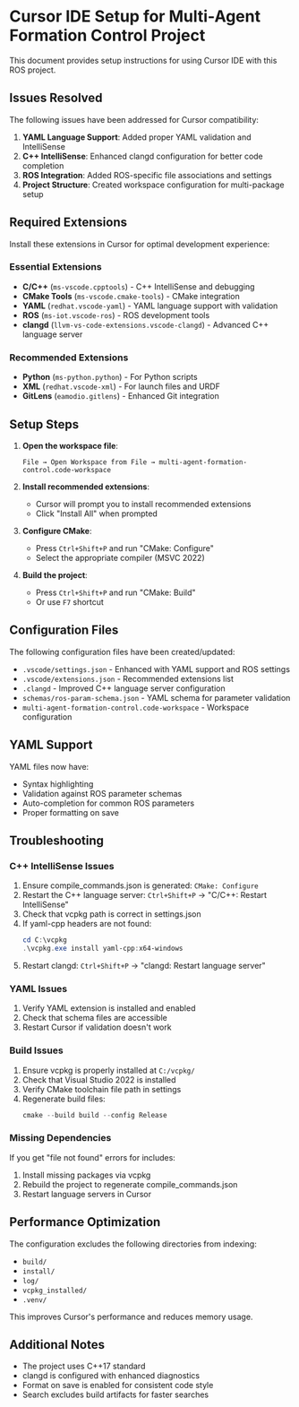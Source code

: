 # Cursor IDE Setup for Multi-Agent Formation Control Project

This document provides setup instructions for using Cursor IDE with this ROS project.

## Issues Resolved

The following issues have been addressed for Cursor compatibility:

1. **YAML Language Support**: Added proper YAML validation and IntelliSense
2. **C++ IntelliSense**: Enhanced clangd configuration for better code completion
3. **ROS Integration**: Added ROS-specific file associations and settings
4. **Project Structure**: Created workspace configuration for multi-package setup

## Required Extensions

Install these extensions in Cursor for optimal development experience:

### Essential Extensions
- **C/C++** (`ms-vscode.cpptools`) - C++ IntelliSense and debugging
- **CMake Tools** (`ms-vscode.cmake-tools`) - CMake integration
- **YAML** (`redhat.vscode-yaml`) - YAML language support with validation
- **ROS** (`ms-iot.vscode-ros`) - ROS development tools
- **clangd** (`llvm-vs-code-extensions.vscode-clangd`) - Advanced C++ language server

### Recommended Extensions
- **Python** (`ms-python.python`) - For Python scripts
- **XML** (`redhat.vscode-xml`) - For launch files and URDF
- **GitLens** (`eamodio.gitlens`) - Enhanced Git integration

## Setup Steps

1. **Open the workspace file**:
   ```
   File → Open Workspace from File → multi-agent-formation-control.code-workspace
   ```

2. **Install recommended extensions**:
   - Cursor will prompt you to install recommended extensions
   - Click "Install All" when prompted

3. **Configure CMake**:
   - Press `Ctrl+Shift+P` and run "CMake: Configure"
   - Select the appropriate compiler (MSVC 2022)

4. **Build the project**:
   - Press `Ctrl+Shift+P` and run "CMake: Build"
   - Or use `F7` shortcut

## Configuration Files

The following configuration files have been created/updated:

- `.vscode/settings.json` - Enhanced with YAML support and ROS settings
- `.vscode/extensions.json` - Recommended extensions list
- `.clangd` - Improved C++ language server configuration
- `schemas/ros-param-schema.json` - YAML schema for parameter validation
- `multi-agent-formation-control.code-workspace` - Workspace configuration

## YAML Support

YAML files now have:
- Syntax highlighting
- Validation against ROS parameter schemas
- Auto-completion for common ROS parameters
- Proper formatting on save

## Troubleshooting

### C++ IntelliSense Issues
1. Ensure compile_commands.json is generated: `CMake: Configure`
2. Restart the C++ language server: `Ctrl+Shift+P` → "C/C++: Restart IntelliSense"
3. Check that vcpkg path is correct in settings.json
4. If yaml-cpp headers are not found:
   ```powershell
   cd C:\vcpkg
   .\vcpkg.exe install yaml-cpp:x64-windows
   ```
5. Restart clangd: `Ctrl+Shift+P` → "clangd: Restart language server"

### YAML Issues
1. Verify YAML extension is installed and enabled
2. Check that schema files are accessible
3. Restart Cursor if validation doesn't work

### Build Issues
1. Ensure vcpkg is properly installed at `C:/vcpkg/`
2. Check that Visual Studio 2022 is installed
3. Verify CMake toolchain file path in settings
4. Regenerate build files:
   ```powershell
   cmake --build build --config Release
   ```

### Missing Dependencies
If you get "file not found" errors for includes:
1. Install missing packages via vcpkg
2. Rebuild the project to regenerate compile_commands.json
3. Restart language servers in Cursor

## Performance Optimization

The configuration excludes the following directories from indexing:
- `build/`
- `install/`
- `log/`
- `vcpkg_installed/`
- `.venv/`

This improves Cursor's performance and reduces memory usage.

## Additional Notes

- The project uses C++17 standard
- clangd is configured with enhanced diagnostics
- Format on save is enabled for consistent code style
- Search excludes build artifacts for faster searches 